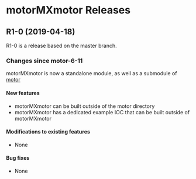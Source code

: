 # motorMXmotor Releases

## __R1-0 (2019-04-18)__
R1-0 is a release based on the master branch.  

### Changes since motor-6-11

motorMXmotor is now a standalone module, as well as a submodule of [motor](https://github.com/epics-modules/motor)

#### New features
* motorMXmotor can be built outside of the motor directory
* motorMXmotor has a dedicated example IOC that can be built outside of motorMXmotor

#### Modifications to existing features
* None

#### Bug fixes
* None
